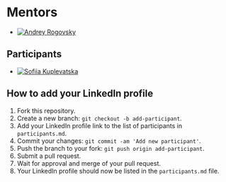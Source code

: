 # Mentors

- [![Andrey Rogovsky](https://media.licdn.com/dms/image/D4D35AQEVX8pAR1F7ig/profile-framedphoto-shrink_400_400/0/1676961470624?e=1678039200&v=beta&t=2zQR3KfdE8fbpoEXWdjrksPgmgLj2dVbfDx559xO2fM)](https://www.linkedin.com/in/esupport/)


## Participants
- [![Sofiia Kuplevatska](https://media.licdn.com/dms/image/D4E35AQEaMgVI386pNA/profile-framedphoto-shrink_400_400/0/1650314774252?e=1678320000&v=beta&t=s-dDz40es1ZsFWXSsk9BG4H581oyVvtTEUh4DNuoW-0)](https://www.linkedin.com/in/skuplevatska/)


## How to add your LinkedIn profile

1. Fork this repository.
2. Create a new branch: `git checkout -b add-participant`.
3. Add your LinkedIn profile link to the list of participants in `participants.md`.
4. Commit your changes: `git commit -am 'Add new participant'`.
5. Push the branch to your fork: `git push origin add-participant`.
6. Submit a pull request.
7. Wait for approval and merge of your pull request.
8. Your LinkedIn profile should now be listed in the `participants.md` file.